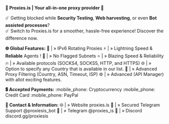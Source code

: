 **:rocket:  Proxies.is  |  Your all-in-one proxy provider  :rocket:**

:comet: Getting blocked while **Security Testing**, **Web harvesting**, or even **Bot assisted processes**?  
:comet: Switch to Proxies.is for a smoother, hassle-free experience! Discover the difference now.

**:globe_with_meridians:  Global Features:**
:sparkling_heart: |  »  IPv6 Rotating Proxies
⚡️ |  »  Lightning Speed  & **Reliable** Agents !
:broom: |  »  No Flagged Subnets
⭐️ |  »  Blazing Speed & Reliability
:fire: |  »  Available protocols (SOCKS4, SOCKS5, HTTP, and HTTPS)
:globe_with_meridians: |  »  Option to specify any Country that is available in our list.
:mag_right: |  » Advanced Proxy Filtering (Country, ASN, Timeout, ISP)
:gear: |  » Advanced (API Manager) with allot exciting features.

**:heavy_dollar_sign: Accepted Payments:**
:mobile_phone: Cryptocurrency
:mobile_phone: Credit Card
:mobile_phone: PayPal

**:rocket: Contact & Information:**
:globe_with_meridians: |  » Website proxies.is
:convenience_store: |  » Secured Telegram  Support @proxiesis_bot
:sparkling_heart: |  » Telegram @proxies_is
:sparkling_heart: |  » Discord discord.gg/proxiesis
